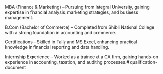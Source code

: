 MBA (Finance & Marketing) – Pursuing from Integral University, gaining expertise in financial analysis, marketing strategies, and business management.

B.Com (Bachelor of Commerce) – Completed from Shibli National College with a strong foundation in accounting and commerce.

Certifications – Skilled in Tally and MS Excel, enhancing practical knowledge in financial reporting and data handling.

Internship Experience – Worked as a trainee at a CA firm, gaining hands-on experience in accounting, taxation, and auditing processes.# qualification-document
